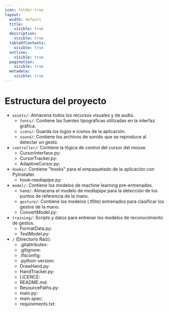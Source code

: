 ```yaml
---
icon: folder-tree
layout:
  width: default
  title:
    visible: true
  description:
    visible: true
  tableOfContents:
    visible: true
  outline:
    visible: true
  pagination:
    visible: true
  metadata:
    visible: true
---
```


# Estructura del proyecto

* `assets/`: Almacena todos los recursos visuales y de audio.
  * `fonts/`: Contiene las fuentes tipográficas utilizadas en la interfaz gráfica.
  * `icons/`: Guarda los logos e iconos de la aplicación.
  * `sound/`: Contiene los archivos de sonido que se reproduce al detectar un gesto.
* `controller/`: Contiene la lógica de control del cursor del mouse.&#x20;
  * CursorInterface.py:
  * CursorTracker.py:
  * AdaptiveCursor.py:
* `hooks/`: Contiene "hooks" para el empaquetado de la aplicación con PyInstaller.&#x20;
  * hook-mediapipe.py:&#x20;
* `model/`: Contiene los modelos de machine learning pre-entrenados.&#x20;
  * `hand/`: Almacena el modelo de _mediapipe_ para la detección de los puntos de referencia de la mano. &#x20;
  * `gesture/`: Contiene los modelos (.tflite) entrenados para clasificar los gestos de la mano.&#x20;
  * &#x20;ConvertModel.py:
* `training/`: Scripts y datos para entrenar los modelos de reconocimiento de gestos.&#x20;
  * FormatData.py:&#x20;
  * TestModel.py:
* `/` (Directorio Raíz):&#x20;
  * .gitattributes:
  * .gitignore:
  * .lfsconfig:
  * .python-version:
  * DrawHand.py:
  * HandTracker.py:
  * LICENCE:&#x20;
  * README.md:
  * ResourcePaths.py:
  * main.py:
  * main.spec:
  * requirements.txt:
